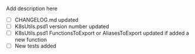 Add description here

- [ ] CHANGELOG.md updated
- [ ] K8sUtils.psd1 version number updated
- [ ] K8sUtils.psd1 FunctionsToExport or AliasesToExport updated if added a new function
- [ ] New tests added
